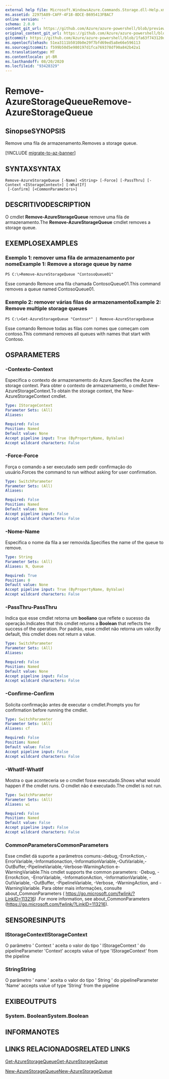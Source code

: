 ```yaml
---
external help file: Microsoft.WindowsAzure.Commands.Storage.dll-Help.xml
ms.assetid: 22975A89-CAFF-4F18-8DCE-B695413FBAC7
online version: ''
schema: 2.0.0
content_git_url: https://github.com/Azure/azure-powershell/blob/preview/src/Storage/Commands.Storage/help/Remove-AzureStorageQueue.md
original_content_git_url: https://github.com/Azure/azure-powershell/blob/preview/src/Storage/Commands.Storage/help/Remove-AzureStorageQueue.md
gitcommit: https://github.com/Azure/azure-powershell/blob/1fa63f743120d7a7cd6cbb28ee43cd0f4c654af9
ms.openlocfilehash: 51ea3111b5010b0e29f7bfd69ed5a8e66e596113
ms.sourcegitcommit: f599b50d5e980197d1fca769378df90a842b42a1
ms.translationtype: MT
ms.contentlocale: pt-BR
ms.lasthandoff: 08/20/2020
ms.locfileid: "93428329"
---
```

# <span data-ttu-id="de4fb-101">Remove-AzureStorageQueue</span><span class="sxs-lookup"><span data-stu-id="de4fb-101">Remove-AzureStorageQueue</span></span>

## <span data-ttu-id="de4fb-102">Sinopse</span><span class="sxs-lookup"><span data-stu-id="de4fb-102">SYNOPSIS</span></span>
<span data-ttu-id="de4fb-103">Remove uma fila de armazenamento.</span><span class="sxs-lookup"><span data-stu-id="de4fb-103">Removes a storage queue.</span></span>

[!INCLUDE [migrate-to-az-banner](../../includes/migrate-to-az-banner.md)]

## <span data-ttu-id="de4fb-104">SYNTAX</span><span class="sxs-lookup"><span data-stu-id="de4fb-104">SYNTAX</span></span>

```
Remove-AzureStorageQueue [-Name] <String> [-Force] [-PassThru] [-Context <IStorageContext>] [-WhatIf]
 [-Confirm] [<CommonParameters>]
```

## <span data-ttu-id="de4fb-105">DESCRITIVO</span><span class="sxs-lookup"><span data-stu-id="de4fb-105">DESCRIPTION</span></span>
<span data-ttu-id="de4fb-106">O cmdlet **Remove-AzureStorageQueue** remove uma fila de armazenamento.</span><span class="sxs-lookup"><span data-stu-id="de4fb-106">The **Remove-AzureStorageQueue** cmdlet removes a storage queue.</span></span>

## <span data-ttu-id="de4fb-107">EXEMPLOS</span><span class="sxs-lookup"><span data-stu-id="de4fb-107">EXAMPLES</span></span>

### <span data-ttu-id="de4fb-108">Exemplo 1: remover uma fila de armazenamento por nome</span><span class="sxs-lookup"><span data-stu-id="de4fb-108">Example 1: Remove a storage queue by name</span></span>
```
PS C:\>Remove-AzureStorageQueue "ContosoQueue01"
```

<span data-ttu-id="de4fb-109">Esse comando Remove uma fila chamada ContosoQueue01.</span><span class="sxs-lookup"><span data-stu-id="de4fb-109">This command removes a queue named ContosoQueue01.</span></span>

### <span data-ttu-id="de4fb-110">Exemplo 2: remover várias filas de armazenamento</span><span class="sxs-lookup"><span data-stu-id="de4fb-110">Example 2: Remove multiple storage queues</span></span>
```
PS C:\>Get-AzureStorageQueue "Contoso*" | Remove-AzureStorageQueue
```

<span data-ttu-id="de4fb-111">Esse comando Remove todas as filas com nomes que começam com contoso.</span><span class="sxs-lookup"><span data-stu-id="de4fb-111">This command removes all queues with names that start with Contoso.</span></span>

## <span data-ttu-id="de4fb-112">OS</span><span class="sxs-lookup"><span data-stu-id="de4fb-112">PARAMETERS</span></span>

### <span data-ttu-id="de4fb-113">-Contexto</span><span class="sxs-lookup"><span data-stu-id="de4fb-113">-Context</span></span>
<span data-ttu-id="de4fb-114">Especifica o contexto de armazenamento do Azure.</span><span class="sxs-lookup"><span data-stu-id="de4fb-114">Specifies the Azure storage context.</span></span>
<span data-ttu-id="de4fb-115">Para obter o contexto de armazenamento, o cmdlet New-AzureStorageContext.</span><span class="sxs-lookup"><span data-stu-id="de4fb-115">To obtain the storage context, the New-AzureStorageContext cmdlet.</span></span>

```yaml
Type: IStorageContext
Parameter Sets: (All)
Aliases: 

Required: False
Position: Named
Default value: None
Accept pipeline input: True (ByPropertyName, ByValue)
Accept wildcard characters: False
```

### <span data-ttu-id="de4fb-116">-Force</span><span class="sxs-lookup"><span data-stu-id="de4fb-116">-Force</span></span>
<span data-ttu-id="de4fb-117">Força o comando a ser executado sem pedir confirmação do usuário.</span><span class="sxs-lookup"><span data-stu-id="de4fb-117">Forces the command to run without asking for user confirmation.</span></span>

```yaml
Type: SwitchParameter
Parameter Sets: (All)
Aliases: 

Required: False
Position: Named
Default value: None
Accept pipeline input: False
Accept wildcard characters: False
```

### <span data-ttu-id="de4fb-118">-Nome</span><span class="sxs-lookup"><span data-stu-id="de4fb-118">-Name</span></span>
<span data-ttu-id="de4fb-119">Especifica o nome da fila a ser removida.</span><span class="sxs-lookup"><span data-stu-id="de4fb-119">Specifies the name of the queue to remove.</span></span>

```yaml
Type: String
Parameter Sets: (All)
Aliases: N, Queue

Required: True
Position: 0
Default value: None
Accept pipeline input: True (ByPropertyName, ByValue)
Accept wildcard characters: False
```

### <span data-ttu-id="de4fb-120">-PassThru</span><span class="sxs-lookup"><span data-stu-id="de4fb-120">-PassThru</span></span>
<span data-ttu-id="de4fb-121">Indica que esse cmdlet retorna um **booliano** que reflete o sucesso da operação.</span><span class="sxs-lookup"><span data-stu-id="de4fb-121">Indicates that this cmdlet returns a **Boolean** that reflects the success of the operation.</span></span>
<span data-ttu-id="de4fb-122">Por padrão, esse cmdlet não retorna um valor.</span><span class="sxs-lookup"><span data-stu-id="de4fb-122">By default, this cmdlet does not return a value.</span></span>

```yaml
Type: SwitchParameter
Parameter Sets: (All)
Aliases: 

Required: False
Position: Named
Default value: None
Accept pipeline input: False
Accept wildcard characters: False
```

### <span data-ttu-id="de4fb-123">-Confirme</span><span class="sxs-lookup"><span data-stu-id="de4fb-123">-Confirm</span></span>
<span data-ttu-id="de4fb-124">Solicita confirmação antes de executar o cmdlet.</span><span class="sxs-lookup"><span data-stu-id="de4fb-124">Prompts you for confirmation before running the cmdlet.</span></span>

```yaml
Type: SwitchParameter
Parameter Sets: (All)
Aliases: cf

Required: False
Position: Named
Default value: False
Accept pipeline input: False
Accept wildcard characters: False
```

### <span data-ttu-id="de4fb-125">-WhatIf</span><span class="sxs-lookup"><span data-stu-id="de4fb-125">-WhatIf</span></span>
<span data-ttu-id="de4fb-126">Mostra o que aconteceria se o cmdlet fosse executado.</span><span class="sxs-lookup"><span data-stu-id="de4fb-126">Shows what would happen if the cmdlet runs.</span></span>
<span data-ttu-id="de4fb-127">O cmdlet não é executado.</span><span class="sxs-lookup"><span data-stu-id="de4fb-127">The cmdlet is not run.</span></span>

```yaml
Type: SwitchParameter
Parameter Sets: (All)
Aliases: wi

Required: False
Position: Named
Default value: False
Accept pipeline input: False
Accept wildcard characters: False
```

### <span data-ttu-id="de4fb-128">CommonParameters</span><span class="sxs-lookup"><span data-stu-id="de4fb-128">CommonParameters</span></span>
<span data-ttu-id="de4fb-129">Esse cmdlet dá suporte a parâmetros comuns:-debug,-ErrorAction,-ErrorVariable,-Informationaction,-InformationVariable,-OutVariable,-OutBuffer,-PipelineVariable,-Verbose-WarningAction e-WarningVariable.</span><span class="sxs-lookup"><span data-stu-id="de4fb-129">This cmdlet supports the common parameters: -Debug, -ErrorAction, -ErrorVariable, -InformationAction, -InformationVariable, -OutVariable, -OutBuffer, -PipelineVariable, -Verbose, -WarningAction, and -WarningVariable.</span></span> <span data-ttu-id="de4fb-130">Para obter mais informações, consulte about_CommonParameters ( https://go.microsoft.com/fwlink/?LinkID=113216) .</span><span class="sxs-lookup"><span data-stu-id="de4fb-130">For more information, see about_CommonParameters (https://go.microsoft.com/fwlink/?LinkID=113216).</span></span>

## <span data-ttu-id="de4fb-131">SENSORES</span><span class="sxs-lookup"><span data-stu-id="de4fb-131">INPUTS</span></span>

### <span data-ttu-id="de4fb-132">IStorageContext</span><span class="sxs-lookup"><span data-stu-id="de4fb-132">IStorageContext</span></span>

<span data-ttu-id="de4fb-133">O parâmetro ' Context ' aceita o valor do tipo ' IStorageContext ' do pipeline</span><span class="sxs-lookup"><span data-stu-id="de4fb-133">Parameter 'Context' accepts value of type 'IStorageContext' from the pipeline</span></span>

### <span data-ttu-id="de4fb-134">String</span><span class="sxs-lookup"><span data-stu-id="de4fb-134">String</span></span>

<span data-ttu-id="de4fb-135">O parâmetro ' name ' aceita o valor do tipo ' String ' do pipeline</span><span class="sxs-lookup"><span data-stu-id="de4fb-135">Parameter 'Name' accepts value of type 'String' from the pipeline</span></span>

## <span data-ttu-id="de4fb-136">EXIBE</span><span class="sxs-lookup"><span data-stu-id="de4fb-136">OUTPUTS</span></span>

### <span data-ttu-id="de4fb-137">System. Boolean</span><span class="sxs-lookup"><span data-stu-id="de4fb-137">System.Boolean</span></span>

## <span data-ttu-id="de4fb-138">INFORMA</span><span class="sxs-lookup"><span data-stu-id="de4fb-138">NOTES</span></span>

## <span data-ttu-id="de4fb-139">LINKS RELACIONADOS</span><span class="sxs-lookup"><span data-stu-id="de4fb-139">RELATED LINKS</span></span>

[<span data-ttu-id="de4fb-140">Get-AzureStorageQueue</span><span class="sxs-lookup"><span data-stu-id="de4fb-140">Get-AzureStorageQueue</span></span>](./Get-AzureStorageQueue.md)

[<span data-ttu-id="de4fb-141">New-AzureStorageQueue</span><span class="sxs-lookup"><span data-stu-id="de4fb-141">New-AzureStorageQueue</span></span>](./New-AzureStorageQueue.md)
